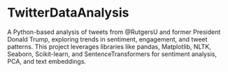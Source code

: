 # TwitterDataAnalysis
A Python-based analysis of tweets from @RutgersU and former President Donald Trump, exploring trends in sentiment, engagement, and tweet patterns. This project leverages libraries like pandas, Matplotlib, NLTK, Seaborn, Scikit-learn, and SentenceTransformers for sentiment analysis, PCA, and text embeddings.
